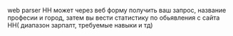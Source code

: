 web parser HH
может через веб форму получить ваш запрос, название професии и город, затем вы вести статистику по обьявления с сайта HH( диапазон зарпалт, требуемые навыки и тд)
